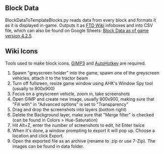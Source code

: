 ## Block Data
BlockDataToTemplateBlocks.py reads data from every block and formats it as it is displayed in-game. Outputs it as [FTD Wiki](https://fromthedepths.wiki.gg/) infoboxes and into CSV file, which can also be found on Google Sheets: [Block Data as of game version 4.2.5](https://docs.google.com/spreadsheets/d/1gyJk6aXZHL1OD40w7u5dHzLXasJrUAi0EHHD6h8X6u8).
## Wiki Icons
Tools used to make block icons. [GIMP3](https://www.gimp.org/downloads/) and [AutoHotkey](https://www.autohotkey.com/) are required.

1. Spawn "greyscreen holder" into the game, spawn one of the greyscreen vehicles, attach it to the tractor beam
2. Turn off fullsreen, resize game window using AHK's Window Spy tool (usually to 900x900)
3. Focus on a greyscreen vehicle, zoom in, take screenshots
4. Open GIMP and create new image, usually 900x900, making sure that "Fill with" in "Advanced options" is set to "Transparency"
5. Drag and drop the screenshots into layers (bottom right)
6. Delete the Background layer, make sure that "Merge filter" is checked (can be found in Colors > Hue-Saturation)
7. Hit Alt+Z, enter the number of screenshots to edit, hit Enter twice
8. When it's done, a window prompting to export it will pop up. Choose a location and click Export.
9. Open the exported file as an archive (rename to .zip or use 7-Zip). The images can be found in data folder.
